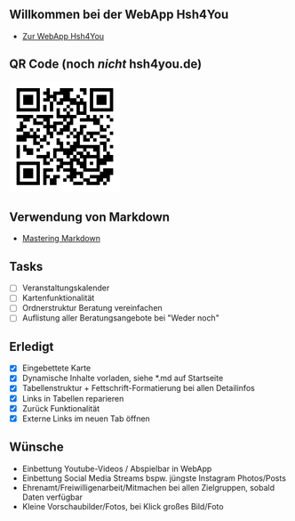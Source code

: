 ## Willkommen bei der WebApp Hsh4You
- [Zur WebApp Hsh4You](https://danieldreke.github.io/webapp_hsh/)

## QR Code (noch _nicht_ hsh4you.de)
![QR Code](images/qrcode.png)
<!--- source: https://www.the-qrcode-generator.com/ --->

## Verwendung von Markdown
- [Mastering Markdown](https://guides.github.com/features/mastering-markdown/)

## Tasks

- [ ] Veranstaltungskalender
- [ ] Kartenfunktionalität
- [ ] Ordnerstruktur Beratung vereinfachen
- [ ] Auflistung aller Beratungsangebote bei "Weder noch"

## Erledigt

- [x] Eingebettete Karte
- [x] Dynamische Inhalte vorladen, siehe \*.md auf Startseite
- [X] Tabellenstruktur + Fettschrift-Formatierung bei allen Detailinfos
- [x] Links in Tabellen reparieren
- [x] Zurück Funktionalität
- [X] Externe Links im neuen Tab öffnen

## Wünsche

- Einbettung Youtube-Videos / Abspielbar in WebApp
- Einbettung Social Media Streams bspw. jüngste Instagram Photos/Posts
- Ehrenamt/Freiwilligenarbeit/Mitmachen bei allen Zielgruppen, sobald Daten verfügbar
- Kleine Vorschaubilder/Fotos, bei Klick großes Bild/Foto
